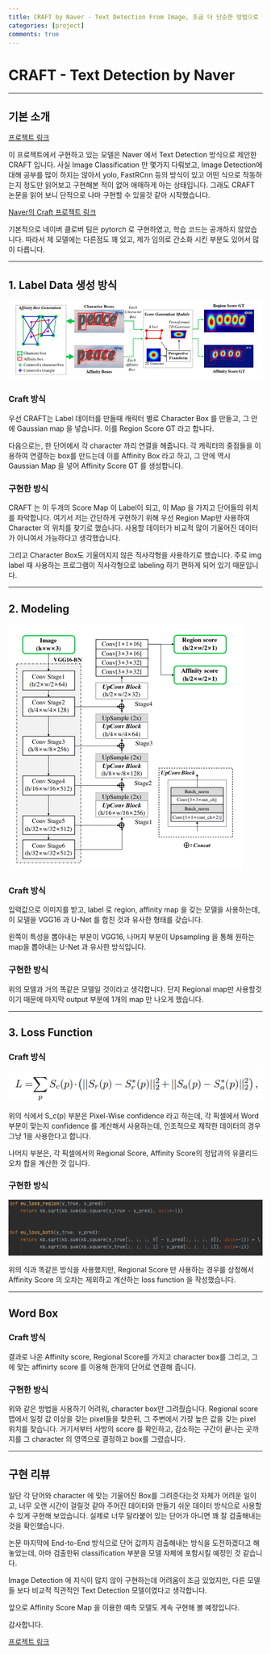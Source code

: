```yaml
---
title: CRAFT by Naver - Text Detection From Image, 조금 더 단순한 방법으로
categories: [project]
comments: true
---
```


# CRAFT - Text Detection by Naver
---
## 기본 소개

[프로젝트 링크](https://github.com/paper-cat/CRAFT-detection)

이 프로젝트에서 구현하고 있는 모델은 Naver 에서 Text Detection 방식으로 제안한  CRAFT 입니다. 사실 Image Classification 만 몇가지 다뤄보고, Image Detection에 대해 공부를 많이 하지는 않아서 yolo, FastRCnn 등의 방식이 있고 어떤 식으로 작동하는지 정도만 읽어보고 구현해본 적이 없어 애매하게 아는 상태입니다. 그래도 CRAFT 논문을 읽어 보니 단적으로 나마 구현할 수 있을것 같아 시작했습니다.

[Naver의 Craft 프로젝트 링크](https://github.com/clovaai/CRAFT-pytorch)

기본적으로 네이버 클로버 팀은 pytorch 로 구현하였고, 학습 코드는 공개하지 않았습니다. 따라서 제 모델에는 다른점도 꽤 있고, 제가 임의로 간소화 시킨 부분도 있어서 많이 다릅니다.

---

## 1. Label Data 생성 방식

![Score Map Image](../assets/post_img/project/2/1.jpg)

### Craft 방식

우선 CRAFT는 Label 데이터를 만들때 캐릭터 별로 Character Box 를 만들고, 그 안에 Gaussian map 을 넣습니다. 이를 Region Score GT 라고 합니다.

다음으로는, 한 단어에서 각 character 까리 연결을 해줍니다. 각 캐릭터의 중점들을 이용하여 연결하는 box를 만드는데 이를 Affinity Box 라고 하고, 그 안에 역시 Gaussian Map 을 넣어 Affinity Score GT 를 생성합니다.


### 구현한 방식

CRAFT 는 이 두개의 Score Map 이 Label이 되고, 이 Map 을 가지고 단어들의 위치를 파악합니다. 여기서 저는 간단하게 구현하기 위해 우선 Region Map만 사용하여  Character 의 위치를 찾기로 했습니다. 사용할 데이터가 비교적 많이 기울어진 데이터가 아니여서 가능하다고 생각했습니다. 

그리고 Character Box도 기울어지지 않은 직사각형을 사용하기로 했습니다. 주로 img label 때 사용하는 프로그램이 직사각형으로 labeling 하기 편하게 되어 있기 때문입니다.

---

## 2. Modeling
![Model Architecture](../assets/post_img/project/2/2.jpg)

### Craft 방식

입력값으로 이미지를 받고, label 로 region, affinity map 을 갖는 모델을 사용하는데, 이 모델을 VGG16 과 U-Net 를 합친 것과 유사한 형태를 갖습니다.

왼쪽이 특성을 뽑아내는 부분이 VGG16, 나머지 부분이 Upsampling 을 통해 원하는 map을 뽑아내는 U-Net 과 유사한 방식입니다.

### 구현한 방식

위의 모델과 거의 똑같은 모델일 것이라고 생각합니다. 단지 Regional map만 사용할것이기 때문에 마지막 output 부분에 1개의 map 만 나오게 했습니다.

---

## 3. Loss Function

### Craft 방식
![Loss Formula](../assets/post_img/project/2/3.jpg)

위의 식에서 S_c(p) 부분은 Pixel-Wise confidence 라고 하는데,  각 픽셀에서 Word 부분이 맞는지 confidence 를 계산해서 사용하는데, 인조적으로 제작한 데이터의 경우 그냥 1을 사용한다고 합니다.

나머지 부분은, 각 픽셀에서의 Regional Score, Affinity Score의 정답과의 유클리드 오차 합을 계산한 것 입니다.

### 구현한 방식
![Loss function](../assets/post_img/project/2/4.jpg)

위의 식과 똑같은 방식을 사용했지만, Regional Score 만 사용하는 경우를 상정해서 Affinity Score 의 오차는 제외하고 계산하는 loss function 을 작성했습니다.

---

## Word Box

### Craft 방식 

결과로 나온 Affinity score, Regional Score를 가지고 character box를 그리고, 그에 맞는 affinirty score 를 이용해 한개의 단어로 연결해 줍니다.

### 구현한 방식

위와 같은 방법을 사용하기 어려워, character box만 그려줬습니다. Regional score 맵에서 일정 값 이상을 갖는 pixel들을 찾은뒤, 그 주변에서 가장 높은 값을 갖는 pixel 위치를 찾습니다. 거기서부터 사방의 score 를 확인하고, 감소하는 구간이 끝나는 곳까지를 그 character 의 영역으로 결정하고 box를 그렸습니다.

---

## 구현 리뷰

일단 각 단어와 character 에 맞는 기울어진 Box를 그려준다는것 자체가 어려운 일이고, 너무 오랜 시간이 걸릴것 같아 주어진 데이터와 만들기 쉬운 데이터 방식으로 사용할 수 있게 구현해 보았습니다. 실제로 너무 달라붙어 있는 단어가 아니면 꽤 잘 검출해내는것을 확인했습니다.

논문 마지막에 End-to-End 방식으로 단어 값까지 검출해내는 방식을 도전하겠다고 해놓았는데, 아마 검출한뒤 classification 부분을 모델 자체에 포함시킬 예정인 것 같습니다.

Image Detection 에 지식이 많지 않아 구현하는데 어려움이 조금 있었지만, 다른 모델들 보다 비교적 직관적인 Text Detection 모델이였다고 생각합니다.

앞으로 Affinity Score Map 을 이용한 예측 모델도 계속 구현해 볼 예정입니다.

감사합니다.

[프로젝트 링크](https://github.com/paper-cat/CRAFT-detection)
